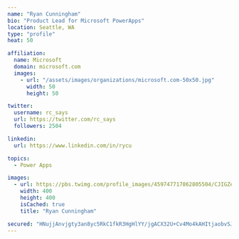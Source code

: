 ```yaml
---
name: "Ryan Cunningham"
bio: "Product Lead for Microsoft PowerApps"
location: Seattle, WA
type: "profile"
heat: 50

affiliation:
  name: Microsoft
  domain: microsoft.com
  images:
    - url: "/assets/images/organizations/microsoft.com-50x50.jpg"
      width: 50
      height: 50

twitter:
  username: rc_says
  url: https://twitter.com/rc_says
  followers: 2504

linkedin:
  url: https://www.linkedin.com/in/rycu

topics:
  - Power Apps

images:
  - url: https://pbs.twimg.com/profile_images/459747717862805504/CJIGZejd_400x400.png
    width: 400
    height: 400
    isCached: true
    title: "Ryan Cunningham"

secured: "HNujjAnvjgty3an8yc5RkC1fkR3HgHlYY/jgACX32U+Cv4Mo4kAHItjaobvSJFEI2/U/falV02m420AppouJIbNgEpWqI5fT/BzvE5P2rJAtiulG+iblSkIKzx+k7mFAEiCPGbahIcS1sEcg3psppKDisJYNwMOa3TidOONiMIVwmxtz2j8qDpZ+wEvqIFqbUxtXaed6oFzczN3VmH0iJbl6esl+mVIRB2nVkXLVdSHmMbGu5mubgxyqGWWW9hrbYcakNa4E7cVvCaeVAGP7iADa1w9do9IRMCPm5g4qknjmheUmX0Ov03+P2wgREjiLHUHDX8xyU2RKAvkYuLXlQeWqFyFwFd9awtWR+wMQQwMwwLRxFC401x/Gzda5wEdZw2A+wEGnygMDAWKfSI0nZfLKbiQ1thCvZ3MSwaZT0Cw=;E047VBH/3rJOeGZhKt6BXg=="
---
```


